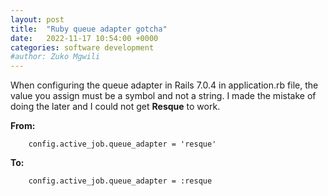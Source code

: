 ```yaml
---
layout: post
title:  "Ruby queue adapter gotcha"
date:   2022-11-17 10:54:00 +0000
categories: software development
#author: Zuko Mgwili
---
```


When configuring the queue adapter in Rails 7.0.4 in application.rb file, the value you assign must be a symbol and not a string. I made the mistake of doing the later and I could not get **Resque** to work.

**From:**
```
    config.active_job.queue_adapter = 'resque'
```
**To:**
```
    config.active_job.queue_adapter = :resque
```
